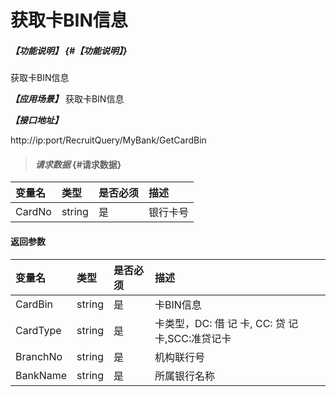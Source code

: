 # 获取卡BIN信息

##### _【功能说明】_ {#【功能说明】}

获取卡BIN信息


_**【应用场景】**_
获取卡BIN信息


_**【接口地址】**_

http://ip:port/RecruitQuery/MyBank/GetCardBin

> #### _请求数据_ {#请求数据}

| 变量名 | 类型 | 是否必须 | 描述 |
| :--- | :--- | :--- | :--- |
| CardNo| string| 是 | 银行卡号 |


#### 返回参数

| 变量名 | 类型 | 是否必须 | 描述 |
| :--- | :--- | :--- | :--- |
| CardBin| string| 是 | 卡BIN信息|
| CardType| string| 是 | 卡类型，DC: 借 记 卡, CC: 贷 记卡,SCC:准贷记卡|
| BranchNo| string| 是 | 机构联行号|
| BankName| string| 是 | 所属银行名称|












